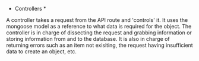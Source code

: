 * Controllers *

A controller takes a request from the API route and 'controls' it. It uses the mongoose model as a reference to what data is required for the object. The controller is in charge of dissecting the request and grabbing information or storing information from and to the database. It is also in charge of returning errors such as an item not exisiting, the request having insufficient data to create an object, etc.